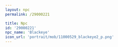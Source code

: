 ```yaml
---
layout: npc
permalink: /29000221

title: Npc
id: '29000221'
npc_name: 'Blackeye'
icon_url: 'portrait/mob/11000529_blackeye2_p.png'
---
```

